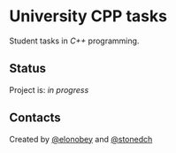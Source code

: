 # University CPP tasks

Student tasks in *C++* programming.

## Status

Project is: _in progress_

## Contacts

Created by [@elonobey](https://github.com/elonobey/) and [@stonedch](https://github.com/stonedch/)
